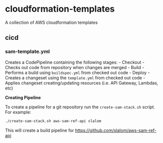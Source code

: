 # cloudformation-templates
A collection of AWS cloudformation templates

## cicd

### sam-template.yml

Creates a CodePipeline containing the following stages:
    - Checkout
        - Checks out code from repository when changes are merged
    - Build
        - Performs a build using `buildspec.yml` from checked out code
    - Deploy
        - Creates a changeset using the `template.yml` from checked out code
        - Applies changeset creating/updating resources (i.e. API Gateway, Lambdas, etc)

**Creating Pipeline**

To create a pipeline for a git repository run the `create-sam-stack.sh` script. For example:

```bash
./create-sam-stack.sh aws-sam-ref-api slalom
```

This will create a build pipeline for <https://github.com/slalom/aws-sam-ref-api>
